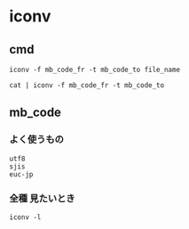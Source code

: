 
# iconv


## cmd

```
iconv -f mb_code_fr -t mb_code_to file_name
```

```
cat | iconv -f mb_code_fr -t mb_code_to
```

## mb_code

### よく使うもの

```
utf8
sjis
euc-jp
```

### 全種 見たいとき

```
iconv -l
```



